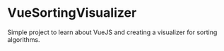 # VueSortingVisualizer
Simple project to learn about VueJS and creating a visualizer for sorting algorithms.
